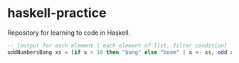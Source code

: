 # haskell-practice
Repository for learning to code in Haskell.

```haskell
-- [output for each element | each element of list, filter condition]
oddNumbersBang xs = [if x > 10 then "bang" else "boom" | x <- xs, odd x, x/=7]
```
